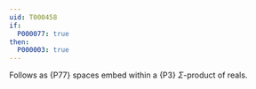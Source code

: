 ```yaml
---
uid: T000458
if:
  P000077: true
then:
  P000003: true
---
```


Follows as {P77} spaces embed within a {P3} 
$\Sigma$-product of reals.
